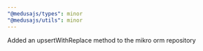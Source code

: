 ```yaml
---
"@medusajs/types": minor
"@medusajs/utils": minor
---
```


Added an upsertWithReplace method to the mikro orm repository
